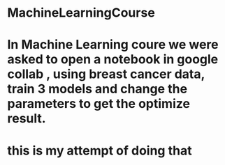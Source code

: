 # MachineLearningCourse
# In Machine Learning coure we were asked to open a notebook in google collab , using breast cancer data, train 3 models and change the parameters to get the optimize result.
# this is my attempt of doing that

